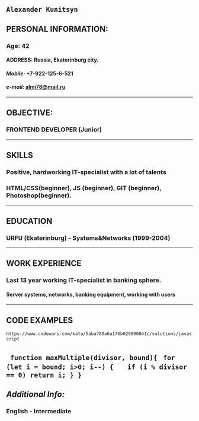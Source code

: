 `` Alexander Kunitsyn ``
---
## PERSONAL INFORMATION: ##
### Age: 42 ###
#### ADDRESS: Russia, Ekaterinburg city. ####
#### *Mobile:* +7-922-125-6-521 ####
#### *e-mail:* almi78@mail.ru ####
---
## OBJECTIVE: ##
### FRONTEND DEVELOPER (Junior) ###
---
## SKILLS ##
### Positive, hardworking IT-specialist with a lot of talents ###
### HTML/CSS(beginner), JS (beginner), GIT (beginner), Photoshop(beginner).
---
## EDUCATION ##
### URFU (Ekaterinburg) - Systems&Networks (1999-2004) ###
---
## WORK EXPERIENCE ##
### Last 13 year working IT-specialist in banking sphere. ###
#### Server systems, networks, banking equipment, working with users ####
---
## CODE EXAMPLES ##

``` https://www.codewars.com/kata/5aba780a6a176b029800041c/solutions/javascript ```

```  function maxMultiple(divisor, bound){ ```
```  for (let i = bound; i>0; i--) { ```
```    if (i % divisor == 0) return i; } } ```
---
## *Additional Info:* ##
### English - Intermediate ##
